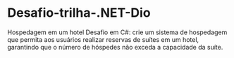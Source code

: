 # Desafio-trilha-.NET-Dio
Hospedagem em um hotel
Desafio em C#: crie um sistema de hospedagem que permita aos usuários realizar reservas de suítes em um hotel, garantindo que o número de hóspedes não exceda a capacidade da suíte.
